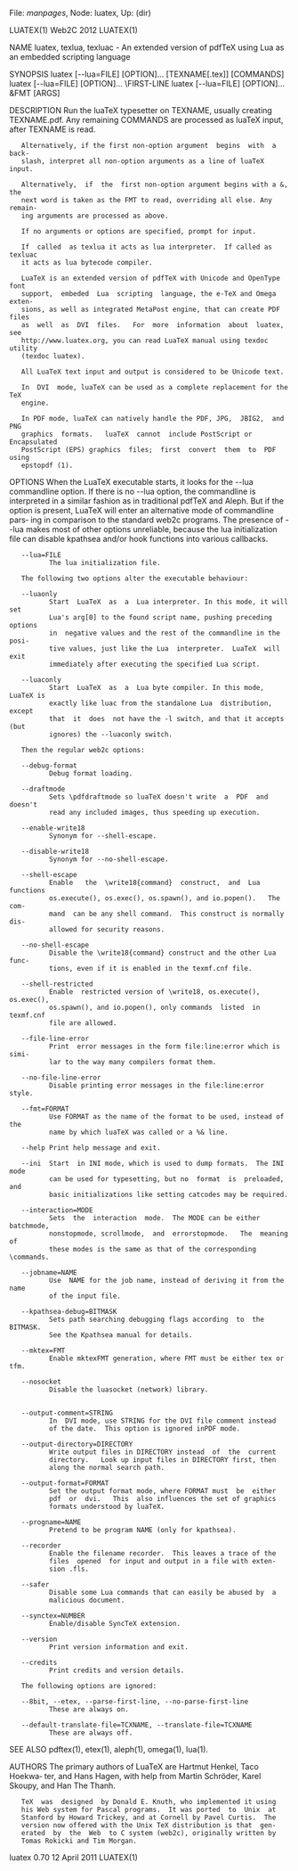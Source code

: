 File: *manpages*,  Node: luatex,  Up: (dir)

LUATEX(1)                         Web2C 2012                         LUATEX(1)



NAME
       luatex, texlua, texluac - An extended version of pdfTeX using Lua as an
       embedded scripting language

SYNOPSIS
       luatex [--lua=FILE] [OPTION]...  [TEXNAME[.tex]] [COMMANDS]
       luatex [--lua=FILE] [OPTION]...  \FIRST-LINE
       luatex [--lua=FILE] [OPTION]...  &FMT [ARGS]

DESCRIPTION
       Run the luaTeX typesetter on  TEXNAME,  usually  creating  TEXNAME.pdf.
       Any  remaining COMMANDS are processed as luaTeX input, after TEXNAME is
       read.

       Alternatively, if the first non-option argument  begins  with  a  back‐
       slash, interpret all non-option arguments as a line of luaTeX input.

       Alternatively,  if  the  first non-option argument begins with a &, the
       next word is taken as the FMT to read, overriding all else. Any remain‐
       ing arguments are processed as above.

       If no arguments or options are specified, prompt for input.

       If  called  as texlua it acts as lua interpreter.  If called as texluac
       it acts as lua bytecode compiler.

       LuaTeX is an extended version of pdfTeX with Unicode and OpenType  font
       support,  embeded  Lua  scripting  language, the e-TeX and Omega exten‐
       sions, as well as integrated MetaPost engine, that can create PDF files
       as  well  as  DVI  files.   For  more  information  about  luatex,  see
       http://www.luatex.org, you can read LuaTeX manual using texdoc  utility
       (texdoc luatex).

       All LuaTeX text input and output is considered to be Unicode text.

       In  DVI  mode, luaTeX can be used as a complete replacement for the TeX
       engine.

       In PDF mode, luaTeX can natively handle the PDF, JPG,  JBIG2,  and  PNG
       graphics  formats.   luaTeX  cannot  include PostScript or Encapsulated
       PostScript (EPS) graphics  files;  first  convert  them  to  PDF  using
       epstopdf (1).


OPTIONS
       When  the  LuaTeX executable starts, it looks for the --lua commandline
       option.  If there is no --lua option, the commandline is interpreted in
       a similar fashion as in traditional pdfTeX and Aleph. But if the option
       is present, LuaTeX will enter an alternative mode of commandline  pars‐
       ing in comparison to the standard web2c programs. The presence of --lua
       makes most of other options unreliable, because the lua  initialization
       file can disable kpathsea and/or hook functions into various callbacks.

       --lua=FILE
              The lua initialization file.

       The following two options alter the executable behaviour:

       --luaonly
              Start  LuaTeX  as  a  Lua interpreter. In this mode, it will set
              Lua's arg[0] to the found script name, pushing preceding options
              in  negative values and the rest of the commandline in the posi‐
              tive values, just like the Lua  interpreter.  LuaTeX  will  exit
              immediately after executing the specified Lua script.

       --luaconly
              Start  LuaTeX  as  a  Lua byte compiler. In this mode, LuaTeX is
              exactly like luac from the standalone Lua  distribution,  except
              that  it  does  not have the -l switch, and that it accepts (but
              ignores) the --luaconly switch.

       Then the regular web2c options:

       --debug-format
              Debug format loading.

       --draftmode
              Sets \pdfdraftmode so luaTeX doesn't write  a  PDF  and  doesn't
              read any included images, thus speeding up execution.

       --enable-write18
              Synonym for --shell-escape.

       --disable-write18
              Synonym for --no-shell-escape.

       --shell-escape
              Enable   the  \write18{command}  construct,  and  Lua  functions
              os.execute(), os.exec(), os.spawn(), and io.popen().   The  com‐
              mand  can be any shell command.  This construct is normally dis‐
              allowed for security reasons.

       --no-shell-escape
              Disable the \write18{command} construct and the other Lua  func‐
              tions, even if it is enabled in the texmf.cnf file.

       --shell-restricted
              Enable  restricted version of \write18, os.execute(), os.exec(),
              os.spawn(), and io.popen(), only commands  listed  in  texmf.cnf
              file are allowed.

       --file-line-error
              Print  error messages in the form file:line:error which is simi‐
              lar to the way many compilers format them.

       --no-file-line-error
              Disable printing error messages in the file:line:error style.

       --fmt=FORMAT
              Use FORMAT as the name of the format to be used, instead of  the
              name by which luaTeX was called or a %& line.

       --help Print help message and exit.

       --ini  Start  in INI mode, which is used to dump formats.  The INI mode
              can be used for typesetting, but no  format  is  preloaded,  and
              basic initializations like setting catcodes may be required.

       --interaction=MODE
              Sets  the  interaction  mode.  The MODE can be either batchmode,
              nonstopmode, scrollmode,  and  errorstopmode.   The  meaning  of
              these modes is the same as that of the corresponding \commands.

       --jobname=NAME
              Use  NAME for the job name, instead of deriving it from the name
              of the input file.

       --kpathsea-debug=BITMASK
              Sets path searching debugging flags according  to  the  BITMASK.
              See the Kpathsea manual for details.

       --mktex=FMT
              Enable mktexFMT generation, where FMT must be either tex or tfm.

       --nosocket
              Disable the luasocket (network) library.


       --output-comment=STRING
              In  DVI mode, use STRING for the DVI file comment instead
              of the date.  This option is ignored inPDF mode.

       --output-directory=DIRECTORY
              Write output files in DIRECTORY instead  of  the  current
              directory.   Look up input files in DIRECTORY first, then
              along the normal search path.

       --output-format=FORMAT
              Set the output format mode, where FORMAT must  be  either
              pdf  or  dvi.   This  also influences the set of graphics
              formats understood by luaTeX.

       --progname=NAME
              Pretend to be program NAME (only for kpathsea).

       --recorder
              Enable the filename recorder.  This leaves a trace of the
              files  opened  for input and output in a file with exten‐
              sion .fls.

       --safer
              Disable some Lua commands that can easily be abused by  a
              malicious document.

       --synctex=NUMBER
              Enable/disable SyncTeX extension.

       --version
              Print version information and exit.

       --credits
              Print credits and version details.

       The following options are ignored:

       --8bit, --etex, --parse-first-line, --no-parse-first-line
              These are always on.

       --default-translate-file=TCXNAME, --translate-file=TCXNAME
              These are always off.


SEE ALSO
       pdftex(1), etex(1), aleph(1), omega(1), lua(1).

AUTHORS
       The  primary  authors of LuaTeX are Hartmut Henkel, Taco Hoekwa‐
       ter, and Hans Hagen,  with  help  from  Martin  Schröder,  Karel
       Skoupy, and Han The Thanh.

       TeX  was  designed  by Donald E. Knuth, who implemented it using
       his Web system for Pascal programs.  It was ported  to  Unix  at
       Stanford by Howard Trickey, and at Cornell by Pavel Curtis.  The
       version now offered with the Unix TeX distribution is that  gen‐
       erated  by  the  Web  to C system (web2c), originally written by
       Tomas Rokicki and Tim Morgan.



luatex 0.70                      12 April 2011                       LUATEX(1)

